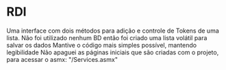 # RDI

Uma interface com dois métodos para adição e controle de Tokens de uma lista.
Não foi utilizado nenhum BD então foi criado uma lista volátil para salvar os dados
Mantive o código mais simples possível, mantendo legibilidade 
Não apaguei as páginas iniciais que são criadas com o projeto, para acessar o asmx: "/Services.asmx"

